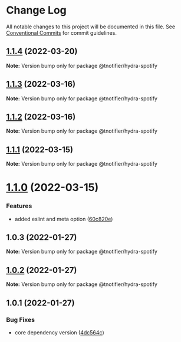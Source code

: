 # Change Log

All notable changes to this project will be documented in this file.
See [Conventional Commits](https://conventionalcommits.org) for commit guidelines.

## [1.1.4](https://github.com/tnotifier/hydra/compare/@tnotifier/hydra-spotify@1.1.3...@tnotifier/hydra-spotify@1.1.4) (2022-03-20)

**Note:** Version bump only for package @tnotifier/hydra-spotify





## [1.1.3](https://github.com/tnotifier/hydra/compare/@tnotifier/hydra-spotify@1.1.2...@tnotifier/hydra-spotify@1.1.3) (2022-03-16)

**Note:** Version bump only for package @tnotifier/hydra-spotify





## [1.1.2](https://github.com/tnotifier/hydra/compare/@tnotifier/hydra-spotify@1.1.1...@tnotifier/hydra-spotify@1.1.2) (2022-03-16)

**Note:** Version bump only for package @tnotifier/hydra-spotify





## [1.1.1](https://github.com/tnotifier/hydra/compare/@tnotifier/hydra-spotify@1.1.0...@tnotifier/hydra-spotify@1.1.1) (2022-03-15)

**Note:** Version bump only for package @tnotifier/hydra-spotify





# [1.1.0](https://github.com/tnotifier/hydra/compare/@tnotifier/hydra-spotify@1.0.3...@tnotifier/hydra-spotify@1.1.0) (2022-03-15)


### Features

* added eslint and meta option ([60c820e](https://github.com/tnotifier/hydra/commit/60c820e6c53250cdf3d35925a269e2142e2e89cf))





## 1.0.3 (2022-01-27)

**Note:** Version bump only for package @tnotifier/hydra-spotify





## [1.0.2](https://github.com/tnotifier/hydra/compare/@tnotifier/hydra-spotify@1.0.1...@tnotifier/hydra-spotify@1.0.2) (2022-01-27)

**Note:** Version bump only for package @tnotifier/hydra-spotify





## 1.0.1 (2022-01-27)


### Bug Fixes

* core dependency version ([4dc564c](https://github.com/tnotifier/hydra/commit/4dc564cbff42c3780f0b32d1867a7dce97b27a28))
